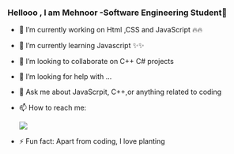 ### Hellooo , I am Mehnoor -Software Engineering Student👋


- 🔭 I’m currently working on Html ,CSS and JavaScript 🔥🔥
- 🌱 I’m currently learning Javascript ✨✨
- 👯 I’m looking to collaborate on C++ C# projects
- 🤔 I’m looking for help with ...
- 💬 Ask me about JavaScrpit, C++,or anything related to coding
- 📫 How to reach me: 

  [![](./icons/linkedin_icon.png)](www.linkedin.com/in/mahnoor-sid-)
  
- ⚡ Fun fact: Apart from coding, I love planting 



